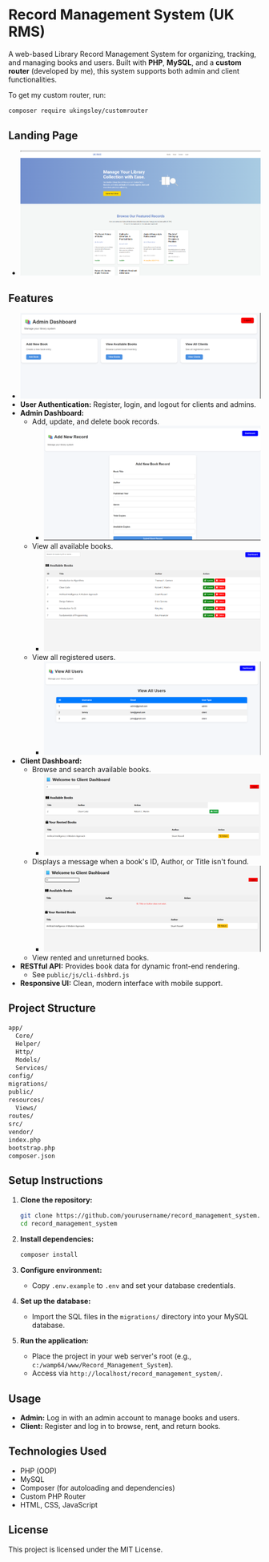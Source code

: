 # Record Management System (UK RMS)

A web-based Library Record Management System for organizing, tracking, and managing books and users. Built with **PHP**, **MySQL**, and a **custom router** (developed by me), this system supports both admin and client functionalities.

To get my custom router, run:
```sh
composer require ukingsley/customrouter
```
## Landing Page
  - ![Dashboard](https://raw.githubusercontent.com/Benz-19/Record-Management-System/main/screenshots/landing.png)

## Features

  - ![Dashboard](https://raw.githubusercontent.com/Benz-19/Record-Management-System/main/screenshots/admin-dashboard.png)
- **User Authentication:** Register, login, and logout for clients and admins.
- **Admin Dashboard:**
  - Add, update, and delete book records.
    - ![create post](screenshots/create-post.png)
  - View all available books.
    - ![view books](screenshots/view-update-delete.png)
  - View all registered users.
    - ![view users](screenshots/view-users.png)
- **Client Dashboard:**
  - Browse and search available books.
    - ![search book](screenshots/search-book.png)
  - Displays a message when a book's ID, Author, or Title isn't found.
    - ![failed search](screenshots/failed-search.png)
  - View rented and unreturned books.
- **RESTful API:** Provides book data for dynamic front-end rendering.
  - See `public/js/cli-dshbrd.js`
- **Responsive UI:** Clean, modern interface with mobile support.

## Project Structure

```
app/
  Core/
  Helper/
  Http/
  Models/
  Services/
config/
migrations/
public/
resources/
  Views/
routes/
src/
vendor/
index.php
bootstrap.php
composer.json
```

## Setup Instructions

1. **Clone the repository:**
   ```sh
   git clone https://github.com/yourusername/record_management_system.git
   cd record_management_system
   ```

2. **Install dependencies:**
   ```sh
   composer install
   ```

3. **Configure environment:**
   - Copy `.env.example` to `.env` and set your database credentials.

4. **Set up the database:**
   - Import the SQL files in the `migrations/` directory into your MySQL database.

5. **Run the application:**
   - Place the project in your web server's root (e.g., `c:/wamp64/www/Record_Management_System`).
   - Access via `http://localhost/record_management_system/`.

## Usage

- **Admin:** Log in with an admin account to manage books and users.
- **Client:** Register and log in to browse, rent, and return books.

## Technologies Used

- PHP (OOP)
- MySQL
- Composer (for autoloading and dependencies)
- Custom PHP Router
- HTML, CSS, JavaScript

## License

This project is licensed under the MIT License.
